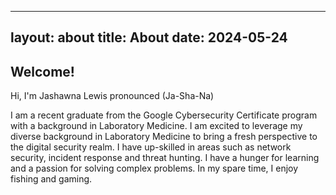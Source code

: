 
---
layout: about
title:  About
date: 2024-05-24
---

## Welcome!
<!--author-->


Hi, I'm Jashawna Lewis 
pronounced (Ja-Sha-Na)

I am a recent graduate from the Google Cybersecurity Certificate program with a background in Laboratory Medicine. 
I am excited to leverage my diverse background in Laboratory Medicine to bring a fresh perspective to the digital security realm. 
I have up-skilled in areas such as network security, incident response and threat hunting. 
I have a hunger for learning and a passion for solving complex problems.
In my spare time, I enjoy fishing and gaming.


